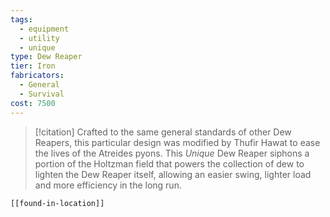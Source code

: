 ```yaml
---
tags:
  - equipment
  - utility
  - unique
type: Dew Reaper
tier: Iron
fabricators:
  - General
  - Survival
cost: 7500
---
```

> [!citation]
> Crafted to the same general standards of other Dew Reapers, this particular design was modified by Thufir Hawat to ease the lives of the Atreides pyons. This *Unique* Dew Reaper siphons a portion of the Holtzman field that powers the collection of dew to lighten the Dew Reaper itself, allowing an easier swing, lighter load and more efficiency in the long run.
```meta-bind-embed
[[found-in-location]]
```